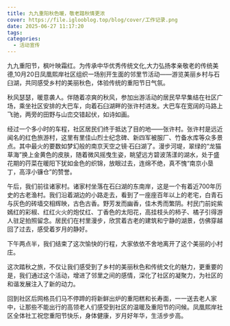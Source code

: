 ```yaml
---
title: 九九重阳秋色暖，敬老踏秋情更浓
cover: https://file.iglooblog.top/blog/cover/工作记录.png
date: 2025-06-27 11:17:20
tags:
categories:
  - 活动宣传
---
```


九九重阳节，枫叶映霜红。为传承中华优秀传统文化,大力弘扬孝亲敬老的传统美德,10月20日凤凰熙岸社区组织一场别开生面的邻里节活动——游览美丽乡村与石臼湖，共同感受乡村的美丽秋色，体验传统的重阳节日气氛。

秋风瑟瑟，暖意袭人。伴随着凉爽的秋风，参加出游活动的居民早早集结在社区广场，乘坐社区安排的大巴车，向着石臼湖畔的张许村进发。大巴车在宽阔的马路上飞驰，两旁的田野与山峦交错起伏，如诗如画。

经过一个多小时的车程，社区居民们终于抵达了目的地——张许村。张许村是远近闻名的红色旅游村，这里有里佳山烈士纪念碑、新四军被服厂、竹备水库等众多景点。其中最火的要数如梦幻般的南京天空之镜·石臼湖了。漫步河堤，翠绿的“龙猫草海”换上金黄色的皮肤，随着微风摇曳生姿，眺望远方碧波荡漾的湖水，处于盛花期的荇菜在暖阳下犹如金色的织锦，放眼过去，连绵不绝，真不愧“南京小垦丁，高淳小镰仓”的赞誉。

午后，我们前往诸家村。诸家村坐落在石臼湖的东南岸，这是一个有着近700年历史的古老渔村。我们沿着湖边的小路走去，看到了一座座百年以上的老宅，白青石与灰色的砖墙交相辉映，古色古香。野芳发而幽香，佳木秀而繁阴。村民门前姹紫嫣红的彩椒、红红火火的炮仗红、丁香色的太阳花，高挂枝头的柿子、橘子引得游人驻足拍照留念。居民们在村里漫步，欣赏着古老的建筑和宁静的湖景，仿佛穿越回了过去，感受着岁月的静好。

下午两点半，我们结束了这次愉快的行程，大家依依不舍地离开了这个美丽的小村庄。

这次踏秋之旅，不仅让我们感受到了乡村的美丽秋色和传统文化的魅力，更重要的是，我们通过这个活动，增进了邻里之间的感情，深化了社区的凝聚力，为社区的和谐发展注入了新的动力。

回到社区后网格员们马不停蹄的将新鲜出炉的重阳糕和长寿面，一一送去老人家中，让那些不能出行的高领老人们感受到社区的温暖及重阳节的问候。凤凰熙岸社区全体社工祝您重阳节快乐，身体健康，岁月好年华，生活步步高。
